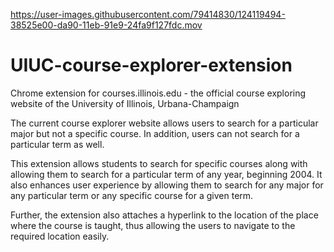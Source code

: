 

https://user-images.githubusercontent.com/79414830/124119494-38525e00-da90-11eb-91e9-24fa9f127fdc.mov

# UIUC-course-explorer-extension
Chrome extension for courses.illinois.edu - the official course exploring website of the University of Illinois, Urbana-Champaign

The current course explorer website allows users to search for a particular major but not a specific course. In addition, users can not search for a particular term as well.

This extension allows students to search for specific courses along with allowing them to search for a particular term of any year, beginning 2004. It also enhances user experience by allowing them to search for any major for any particular term or any specific course for a given term.

Further, the extension also attaches a hyperlink to the location of the place where the course is taught, thus allowing the users to navigate to the required location easily.

